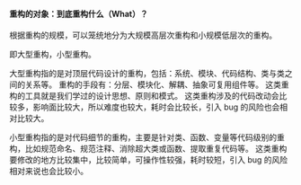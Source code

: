 #### 重构的对象：到底重构什么（What）？

根据重构的规模，可以笼统地分为大规模高层次重构和小规模低层次的重构。

即大型重构，小型重构。

大型重构指的是对顶层代码设计的重构，包括：系统、模块、代码结构、类与类之间的关系等。
重构的手段有：分层、模块化、解耦、抽象可复用组件等。
这类重构的工具就是我们学过的设计思想、原则和模式。
这类重构涉及的代码改动会比较多，影响面比较大，所以难度也较大，耗时会比较长，引入 bug 的风险也会相对比较大。

小型重构指的是对代码细节的重构，主要是针对类、函数、变量等代码级别的重构，比如规范命名、规范注释、消除超大类或函数、提取重复代码等。
这类重构要修改的地方比较集中，比较简单，可操作性较强，耗时较短，引入 bug 的风险相对来说也会比较小。


